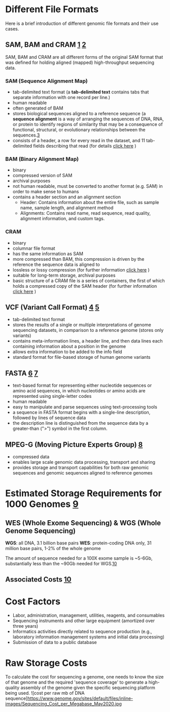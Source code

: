 # Different File Formats
Here is a brief introduction of different genomic file formats and their use cases.

## SAM, BAM and CRAM [1](https://gatk.broadinstitute.org/hc/en-us/articles/360035890791-SAM-or-BAM-or-CRAM-Mapped-sequence-data-formats) [2](https://learn.gencore.bio.nyu.edu/ngs-file-formats/sambam-format/)
SAM, BAM and CRAM are all different forms of the original SAM format that was defined for holding aligned (mapped) high-throughput sequencing data.

### SAM (Sequence Alignment Map)
- tab-delimited text format (a **tab-delimited text** contains tabs that separate information with one record per line.)
- human readable
- often generated of BAM
- stores biological sequences aligned to a reference sequence (a **sequence alignment** is a way of arranging the sequences of DNA, RNA, or protein to identify regions of similarity that may be a consequence of functional, structural, or evolutionary relationships between the sequences.[3](https://en.wikipedia.org/wiki/Sequence_alignment)
- consists of a header, a row for every read in the dataset, and 11 tab-delimited fields describing that read (for details [click here](https://en.wikipedia.org/wiki/SAM_(file_format)#Format) )

### BAM  (Binary Alignment Map)
- binary
- compressed version of SAM
- archival purposes
- not human readable, must be converted to another format (e.g. SAM) in order to make sense to humans
- contains a header section and an alignment section
  -	Header: Contains information about the entire file, such as sample name, sample length, and alignment method
  - Alignments: Contains read name, read sequence, read quality, alignment information, and custom tags.
  
### CRAM
- binary
- columnar file format
- has the same information as SAM
- more compressed than BAM, this compression is driven by the reference the sequence data is aligned to
- lossless or lossy compression (for further information [click here](https://www.uppmax.uu.se/support/user-guides/using-cram-to-compress-bam-files/) )
- suitable for long-term storage, archival purposes
- basic structure of a CRAM file is a series of containers, the first of which holds a compressed copy of the SAM header (for further information [click here](https://en.wikipedia.org/wiki/CRAM_(file_format)#File_format) )

## VCF (Variant Call Format) [4](https://samtools.github.io/hts-specs/VCFv4.2.pdf) [5](https://compbiozurich.org/UZH-BIO392/course-material/2020/2020-09-18-BIO392-files.pdf)
- tab-delimited text format
- stores the results of a single or multiple interpretations of genome sequencing datasets, in comparison to a reference genome (stores only variants)
- contains meta-information lines, a header line, and then data lines each containing information about a position in the genome
- allows extra information to be added to the info field
- standard format for file-based storage of human genome variants

## FASTA [6](https://en.wikipedia.org/wiki/FASTA_format) [7](https://zhanglab.ccmb.med.umich.edu/FASTA/)
- text-based format for representing either nucleotide sequences or amino acid sequences, in which nucleotides or amino acids are represented using single-letter codes
- human readable
- easy to manipulate and parse sequences using text-processing tools
- a sequence in FASTA format begins with a single-line description, followed by lines of sequence data
- the description line is distinguished from the sequence data by a greater-than (">") symbol in the first column.


## MPEG-G (Moving Picture Experts Group) [8](https://www.biorxiv.org/content/10.1101/426353v1.full.pdf)
- compressed data
- enables large scale genomic data processing, transport and sharing
- provides storage and transport capabilities for both raw genomic sequences and genomic sequences aligned to reference genomes

# Estimated Storage Requirements for 1000 Genomes [9](https://compbiozurich.org/UZH-BIO392/course-material/2020/2020-09-18-BIO392-files.pdf)
## WES (Whole Exome Sequencing) & WGS (Whole Genome Sequencing)
**WGS**: all DNA, 3.1 billion base pairs
**WES**: protein-coding DNA only, 31 million base pairs, 1-2% of the whole genome

The amount of sequence needed for a 100X exome sample is ~5-6Gb, substantially less than the ~90Gb needed for WGS.[10](https://allseq.com/kb/wgsvswes/)

## Associated Costs [10](https://www.genome.gov/about-genomics/fact-sheets/DNA-Sequencing-Costs-Data)
# Cost Factors 
- Labor, administration, management, utilities, reagents, and consumables
- Sequencing instruments and other large equipment (amortized over three years)
- Informatics activities directly related to sequence production (e.g., laboratory information management systems and initial data processing)
- Submission of data to a public database

# Raw Storage Costs 
To calculate the cost for sequencing a genome, one needs to know the size of that genome and the required 'sequence coverage' to generate a high-quality assembly of the genome given the specific sequencing platform being used.
![cost per raw mb of DNA sequence]https://www.genome.gov/sites/default/files/inline-images/Sequencing_Cost_per_Megabase_May2020.jpg
